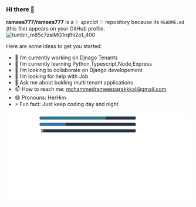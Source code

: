 ### Hi there 👋

**ramees777/ramees777** is a ✨ _special_ ✨ repository because its `README.md` (this file) appears on your GitHub profile.
![tumblr_m85c7zsiMG1rqfhi2o1_400](https://user-images.githubusercontent.com/77093090/152725408-5a2f76d5-5384-40ca-b548-1a28fdba0617.gif)

Here are some ideas to get you started:

- 🔭 I’m currently working on Djnago Tenants
- 🌱 I’m currently learning Python,Typescript,Node,Express
- 👯 I’m looking to collaborate on Django developement
- 🤔 I’m looking for help with Job
- 💬 Ask me about bulding multi tenant applications
- 📫 How to reach me: mohammedrameesparakkkal@gmail.com
- 😄 Pronouns: He/Him
- ⚡ Fun fact: Just keep coding day and night

![any](https://github.com/ramees777/docsium-bot/blob/main/lib/template.svg)
